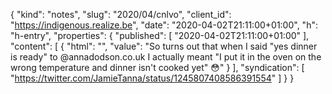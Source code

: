 {
  "kind": "notes",
  "slug": "2020/04/cnlvo",
  "client_id": "https://indigenous.realize.be",
  "date": "2020-04-02T21:11:00+01:00",
  "h": "h-entry",
  "properties": {
    "published": [
      "2020-04-02T21:11:00+01:00"
    ],
    "content": [
      {
        "html": "",
        "value": "So turns out that when I said \"yes dinner is ready\" to @annadodson.co.uk I actually meant \"I put it in the oven on the wrong temperature and dinner isn't cooked yet\" 😳"
      }
    ],
    "syndication": [
      "https://twitter.com/JamieTanna/status/1245807408586391554"
    ]
  }
}
